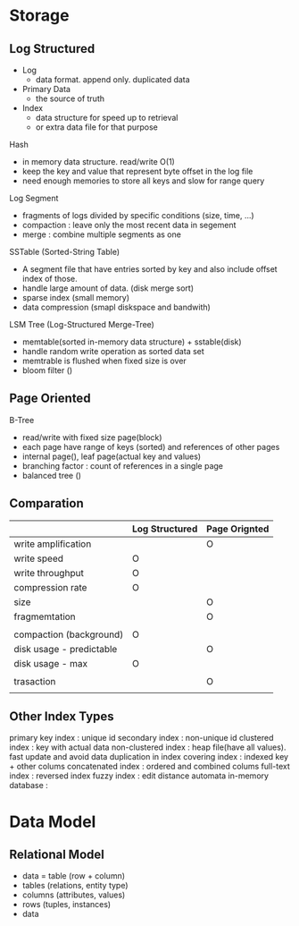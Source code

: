 # Storage

## Log Structured

* Log
	* data format. append only. duplicated data
* Primary Data
	* the source of truth
* Index
	* data structure for speed up to retrieval
	* or extra data file for that purpose

Hash
* in memory data structure. read/write O(1)
* keep the key and value that represent byte offset in the log file
* need enough memories to store all keys and slow for range query

Log Segment
* fragments of logs divided by specific conditions (size, time, ...)
* compaction : leave only the most recent data in segement
* merge : combine multiple segments as one

SSTable (Sorted-String Table)
* A segment file that have entries sorted by key and also include offset index of those.
* handle large amount of data. (disk merge sort)
* sparse index (small memory)
* data compression (smapl diskspace and bandwith)

LSM Tree (Log-Structured Merge-Tree)
* memtable(sorted in-memory data structure) + sstable(disk)
* handle random write operation as sorted data set
* memtrable is flushed when fixed size is over
* bloom filter ()
## Page Oriented

B-Tree
* read/write with fixed size page(block)
* each page have range of keys (sorted) and references of other pages
* internal page(), leaf page(actual key and values)
* branching factor : count of references in a single page
* balanced tree ()
## Comparation
|  | Log Structured | Page Orignted |
| ---- | ---- | ---- |
| write amplification |  | O |
| write speed | O |  |
| write throughput | O |  |
| compression rate | O |  |
| size |  | O |
| fragmemtation |  | O |
|  |  |  |
| compaction (background) | O |  |
| disk usage - predictable |  | O |
| disk usage - max | O |  |
|  |  |  |
| trasaction |  | O |
|  |  |  |




## Other Index Types

primary key index : unique id
secondary index : non-unique id
clustered index : key with actual data
non-clustered index : heap file(have all values). fast update and avoid data duplication in index
covering index : indexed key + other colums
concatenated index : ordered and combined colums
full-text index : reversed index
fuzzy index : edit distance automata
in-memory database : 



# Data Model

## Relational Model


* data = table (row + column)
* tables (relations, entity type)
* columns (attributes, values)
* rows (tuples, instances)
* data